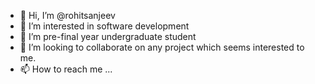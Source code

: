 - 👋 Hi, I’m @rohitsanjeev
- 👀 I’m interested in software development
- 🌱 I’m pre-final year undergraduate student
- 💞️ I’m looking to collaborate on any project which seems interested to me.
- 📫 How to reach me ...

<!---
rohitsanjeev/rohitsanjeev is a ✨ special ✨ repository because its `README.md` (this file) appears on your GitHub profile.
You can click the Preview link to take a look at your changes.
--->
